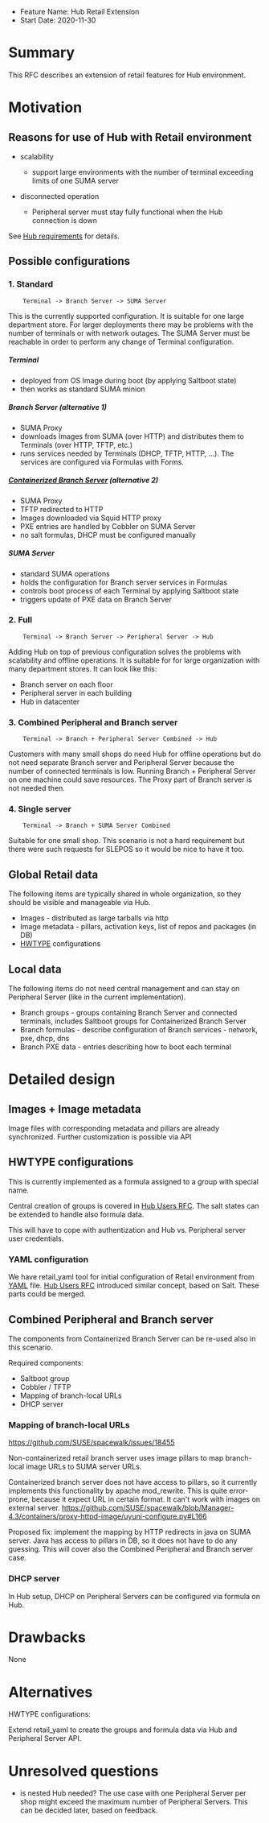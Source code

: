 - Feature Name: Hub Retail Extension
- Start Date: 2020-11-30

# Summary
[summary]: #summary

This RFC describes an extension of retail features for Hub environment.

# Motivation
[motivation]: #motivation

Reasons for use of Hub with Retail environment
----------------------------------------------

- scalability
  - support large environments with the number of terminal exceeding limits of one SUMA server

- disconnected operation
  - Peripheral server must stay fully functional when the Hub connection is down

See [Hub requirements](https://github.com/SUSE/spacewalk/wiki/Hub-requirements) for details.

## Possible configurations


### 1. Standard
```
    Terminal -> Branch Server -> SUMA Server
```
  This is the currently supported configuration.
  It is suitable for one large department store.
  For larger deployments there may be problems with the number of terminals or with network outages.
  The SUMA Server must be reachable in order to perform any change of Terminal configuration.

  ##### Terminal

  - deployed from OS Image during boot (by applying Saltboot state)
  - then works as standard SUMA minion


  ##### Branch Server (alternative 1)

  - SUMA Proxy
  - downloads Images from SUMA (over HTTP) and distributes them to Terminals (over HTTP, TFTP, etc.)
  - runs services needed by Terminals (DHCP, TFTP, HTTP, ...). The services are configured via Formulas with Forms.


  ##### [Containerized Branch Server](https://github.com/uyuni-project/uyuni-rfc/blob/master/accepted/00087-containerized-branch.md) (alternative 2)

  - SUMA Proxy
  - TFTP redirected to HTTP
  - Images downloaded via Squid HTTP proxy
  - PXE entries are handled by Cobbler on SUMA Server
  - no salt formulas, DHCP must be configured manually


  ##### SUMA Server

  - standard SUMA operations
  - holds the configuration for Branch server services in Formulas
  - controls boot process of each Terminal by applying Saltboot state
  - triggers update of PXE data on Branch Server


### 2. Full
```
    Terminal -> Branch Server -> Peripheral Server -> Hub
```
  Adding Hub on top of previous configuration solves the problems with scalability and offline operations.
  It is suitable for for large organization with many department stores. It can look like this:

  - Branch server on each floor
  - Peripheral server in each building
  - Hub in datacenter


### 3. Combined Peripheral and Branch server
```
    Terminal -> Branch + Peripheral Server Combined -> Hub
```

  Customers with many small shops do need Hub for offline operations but do not need
  separate Branch server and Peripheral Server because the number of connected terminals is low.
  Running Branch + Peripheral Server on one machine could save resources.
  The Proxy part of Branch server is not needed then.


### 4. Single server
```
    Terminal -> Branch + SUMA Server Combined
```
  Suitable for one small shop.
  This scenario is not a hard requirement but there were such requests for SLEPOS
  so it would be nice to have it too.


## Global Retail data

The following items are typically shared in whole organization, so they should be visible and
manageable via Hub.

  - Images - distributed as large tarballs via http
  - Image metadata - pillars, activation keys, list of repos and packages (in DB)
  - [HWTYPE](https://www.uyuni-project.org/uyuni-docs/en/uyuni/retail/retail-deploy-terminals.html#_create_a_hardware_type_group) configurations

## Local data

The following items do not need central management and can stay on Peripheral Server (like in the current implementation).

  - Branch groups -  groups containing Branch Server and connected terminals, includes Saltboot groups for Containerized Branch Server
  - Branch formulas - describe configuration of Branch services - network, pxe, dhcp, dns
  - Branch PXE data - entries describing how to boot each terminal

# Detailed design
[design]: #detailed-design

## Images + Image metadata

Image files with corresponding metadata and pillars are already synchronized.
Further customization is possible via API

## HWTYPE configurations

This is currently implemented as a formula assigned to a group with special name.


Central creation of groups is covered in [Hub Users RFC](https://github.com/uyuni-project/uyuni-rfc/blob/master/accepted/00061-hub-users.md). The salt states
can be extended to handle also formula data.

This will have to cope with authentization and Hub vs. Peripheral server user credentials.


### YAML configuration

We have retail_yaml tool for initial configuration of Retail environment from
[YAML](https://github.com/uyuni-project/retail/blob/master/python-susemanager-retail/example.yml) file.
[Hub Users RFC](https://github.com/uyuni-project/uyuni-rfc/blob/master/accepted/00061-hub-users.md) introduced similar concept, based on Salt.
These parts could be merged.


## Combined Peripheral and Branch server

The components from Containerized Branch Server can be re-used also in this scenario.

Required components:

- Saltboot group
- Cobbler / TFTP   
- Mapping of branch-local URLs
- DHCP server


### Mapping of branch-local URLs

https://github.com/SUSE/spacewalk/issues/18455

Non-containerized retail branch server uses image pillars to map branch-local image URLs to SUMA server URLs.

Containerized branch server does not have access to pillars, so it currently implements this 
functionality by apache mod_rewrite. This is quite error-prone, because it expect URL in certain 
format. It can't work with images on external server.
https://github.com/SUSE/spacewalk/blob/Manager-4.3/containers/proxy-httpd-image/uyuni-configure.py#L166

Proposed fix: implement the mapping by HTTP redirects in java on SUMA server. Java has access 
to pillars in DB, so it does not have to do any guessing.
This will cover also the Combined Peripheral and Branch server case.


### DHCP server

In Hub setup, DHCP on Peripheral Servers can be configured via formula on Hub.

# Drawbacks
[drawbacks]: #drawbacks

None

# Alternatives
[alternatives]: #alternatives

HWTYPE configurations:

Extend retail_yaml to create the groups and formula data via Hub and Peripheral Server API.


# Unresolved questions
[unresolved]: #unresolved-questions

- is nested Hub needed?
  The use case with one Peripheral Server per shop might exceed the maximum number of Peripheral Servers.
  This can be decided later, based on feedback.

